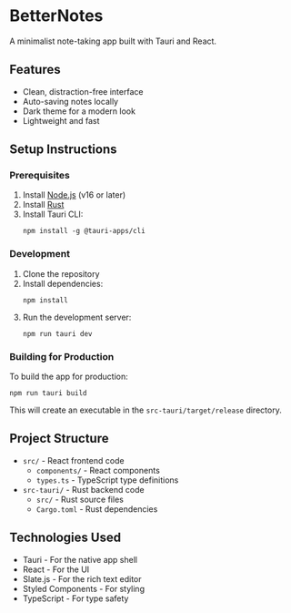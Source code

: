 # BetterNotes

A minimalist note-taking app built with Tauri and React.

## Features

- Clean, distraction-free interface
- Auto-saving notes locally
- Dark theme for a modern look
- Lightweight and fast

## Setup Instructions

### Prerequisites

1. Install [Node.js](https://nodejs.org/) (v16 or later)
2. Install [Rust](https://www.rust-lang.org/tools/install)
3. Install Tauri CLI:
   ```
   npm install -g @tauri-apps/cli
   ```

### Development

1. Clone the repository
2. Install dependencies:
   ```
   npm install
   ```
3. Run the development server:
   ```
   npm run tauri dev
   ```

### Building for Production

To build the app for production:

```
npm run tauri build
```

This will create an executable in the `src-tauri/target/release` directory.

## Project Structure

- `src/` - React frontend code
  - `components/` - React components
  - `types.ts` - TypeScript type definitions
- `src-tauri/` - Rust backend code
  - `src/` - Rust source files
  - `Cargo.toml` - Rust dependencies

## Technologies Used

- Tauri - For the native app shell
- React - For the UI
- Slate.js - For the rich text editor
- Styled Components - For styling
- TypeScript - For type safety
